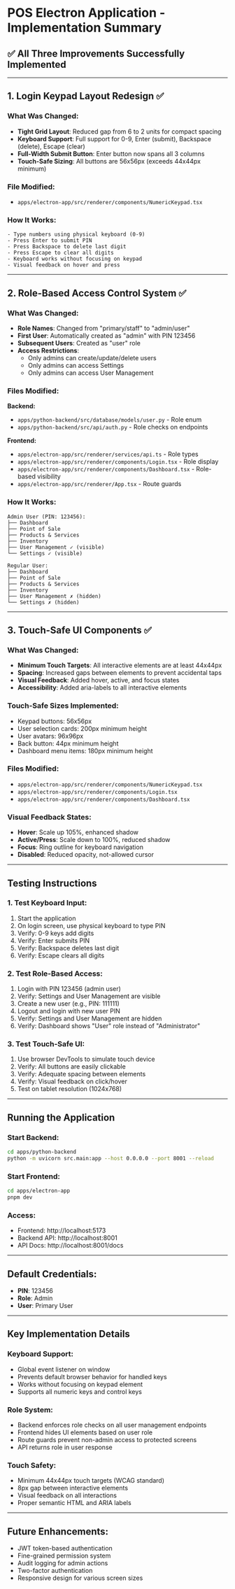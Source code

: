 # POS Electron Application - Implementation Summary

## ✅ All Three Improvements Successfully Implemented

---

## 1. Login Keypad Layout Redesign ✅

### What Was Changed:
- **Tight Grid Layout**: Reduced gap from 6 to 2 units for compact spacing
- **Keyboard Support**: Full support for 0-9, Enter (submit), Backspace (delete), Escape (clear)
- **Full-Width Submit Button**: Enter button now spans all 3 columns
- **Touch-Safe Sizing**: All buttons are 56x56px (exceeds 44x44px minimum)

### File Modified:
- `apps/electron-app/src/renderer/components/NumericKeypad.tsx`

### How It Works:
```
- Type numbers using physical keyboard (0-9)
- Press Enter to submit PIN
- Press Backspace to delete last digit
- Press Escape to clear all digits
- Keyboard works without focusing on keypad
- Visual feedback on hover and press
```

---

## 2. Role-Based Access Control System ✅

### What Was Changed:
- **Role Names**: Changed from "primary/staff" to "admin/user"
- **First User**: Automatically created as "admin" with PIN 123456
- **Subsequent Users**: Created as "user" role
- **Access Restrictions**: 
  - Only admins can create/update/delete users
  - Only admins can access Settings
  - Only admins can access User Management

### Files Modified:
**Backend:**
- `apps/python-backend/src/database/models/user.py` - Role enum
- `apps/python-backend/src/api/auth.py` - Role checks on endpoints

**Frontend:**
- `apps/electron-app/src/renderer/services/api.ts` - Role types
- `apps/electron-app/src/renderer/components/Login.tsx` - Role display
- `apps/electron-app/src/renderer/components/Dashboard.tsx` - Role-based visibility
- `apps/electron-app/src/renderer/App.tsx` - Route guards

### How It Works:
```
Admin User (PIN: 123456):
├── Dashboard
├── Point of Sale
├── Products & Services
├── Inventory
├── User Management ✓ (visible)
└── Settings ✓ (visible)

Regular User:
├── Dashboard
├── Point of Sale
├── Products & Services
├── Inventory
├── User Management ✗ (hidden)
└── Settings ✗ (hidden)
```

---

## 3. Touch-Safe UI Components ✅

### What Was Changed:
- **Minimum Touch Targets**: All interactive elements are at least 44x44px
- **Spacing**: Increased gaps between elements to prevent accidental taps
- **Visual Feedback**: Added hover, active, and focus states
- **Accessibility**: Added aria-labels to all interactive elements

### Touch-Safe Sizes Implemented:
- Keypad buttons: 56x56px
- User selection cards: 200px minimum height
- User avatars: 96x96px
- Back button: 44px minimum height
- Dashboard menu items: 180px minimum height

### Files Modified:
- `apps/electron-app/src/renderer/components/NumericKeypad.tsx`
- `apps/electron-app/src/renderer/components/Login.tsx`
- `apps/electron-app/src/renderer/components/Dashboard.tsx`

### Visual Feedback States:
- **Hover**: Scale up 105%, enhanced shadow
- **Active/Press**: Scale down to 100%, reduced shadow
- **Focus**: Ring outline for keyboard navigation
- **Disabled**: Reduced opacity, not-allowed cursor

---

## Testing Instructions

### 1. Test Keyboard Input:
1. Start the application
2. On login screen, use physical keyboard to type PIN
3. Verify: 0-9 keys add digits
4. Verify: Enter submits PIN
5. Verify: Backspace deletes last digit
6. Verify: Escape clears all digits

### 2. Test Role-Based Access:
1. Login with PIN 123456 (admin user)
2. Verify: Settings and User Management are visible
3. Create a new user (e.g., PIN: 111111)
4. Logout and login with new user PIN
5. Verify: Settings and User Management are hidden
6. Verify: Dashboard shows "User" role instead of "Administrator"

### 3. Test Touch-Safe UI:
1. Use browser DevTools to simulate touch device
2. Verify: All buttons are easily clickable
3. Verify: Adequate spacing between elements
4. Verify: Visual feedback on click/hover
5. Test on tablet resolution (1024x768)

---

## Running the Application

### Start Backend:
```bash
cd apps/python-backend
python -m uvicorn src.main:app --host 0.0.0.0 --port 8001 --reload
```

### Start Frontend:
```bash
cd apps/electron-app
pnpm dev
```

### Access:
- Frontend: http://localhost:5173
- Backend API: http://localhost:8001
- API Docs: http://localhost:8001/docs

---

## Default Credentials:
- **PIN**: 123456
- **Role**: Admin
- **User**: Primary User

---

## Key Implementation Details

### Keyboard Support:
- Global event listener on window
- Prevents default browser behavior for handled keys
- Works without focusing on keypad element
- Supports all numeric keys and control keys

### Role System:
- Backend enforces role checks on all user management endpoints
- Frontend hides UI elements based on user role
- Route guards prevent non-admin access to protected screens
- API returns role in user response

### Touch Safety:
- Minimum 44x44px touch targets (WCAG standard)
- 8px gap between interactive elements
- Visual feedback on all interactions
- Proper semantic HTML and ARIA labels

---

## Future Enhancements:
- JWT token-based authentication
- Fine-grained permission system
- Audit logging for admin actions
- Two-factor authentication
- Responsive design for various screen sizes

